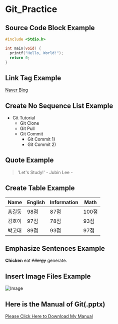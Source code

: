 # Git_Practice

## Source Code Block Example

```c
#include <Stdio.h>

int main(void) {
  printf("Hello, World!");
  return 0;
}
```

## Link Tag Example

[Naver Blog](https://www.naver.com)

## Create No Sequence List Example

* Git Tutorial
  * Git Clone
  * Git Pull
  * Git Commit
    * Git Commit 1)
    * Git Commit 2)

## Quote Example

> 'Let's Study!' - Jubin Lee -

## Create Table Example 

Name|English|Information|Math
---|---|---|---|
홍길동|98점|87점|100점
김호이|97점|78점|93점
박고대|89점|93점|97점

## Emphasize Sentences Example

**Chicken** eat ~~Allergy~~ generate.

## Insert Image Files Example

![Image](https://github.com/user-attachments/assets/9169cce2-b352-469e-92d1-957e67b138f5)

## Here is the Manual of Git(.pptx)

[Please Click Here to Download My Manual]()
